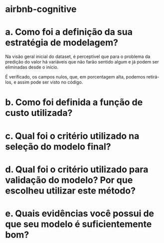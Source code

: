 # airbnb-cognitive

# a. Como foi a definição da sua estratégia de modelagem?

Na visão geral inicial do dataset, é perceptível que para o problema da predição do valor há variáveis que não farão sentido algum e já podem ser eliminadas desde o início.

É verificado, os campos nulos, que, em porcentagem alta, podemos retirá-los, e assim pode ser visto no código.



# b. Como foi definida a função de custo utilizada?


# c. Qual foi o critério utilizado na seleção do modelo final?


# d. Qual foi o critério utilizado para validação do modelo? Por que escolheu utilizar este método?


# e. Quais evidências você possui de que seu modelo é suficientemente bom?

